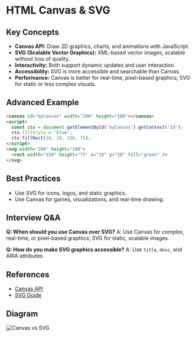 # HTML Canvas & SVG

## Key Concepts
- **Canvas API:** Draw 2D graphics, charts, and animations with JavaScript.
- **SVG (Scalable Vector Graphics):** XML-based vector images, scalable without loss of quality.
- **Interactivity:** Both support dynamic updates and user interaction.
- **Accessibility:** SVG is more accessible and searchable than Canvas.
- **Performance:** Canvas is better for real-time, pixel-based graphics; SVG for static or less complex visuals.

## Advanced Example
```html
<canvas id="myCanvas" width="200" height="100"></canvas>
<script>
  const ctx = document.getElementById('myCanvas').getContext('2d');
  ctx.fillStyle = 'blue';
  ctx.fillRect(10, 10, 150, 75);
</script>
<svg width="200" height="100">
  <rect width="150" height="75" x="10" y="10" fill="green" />
</svg>
```

## Best Practices
- Use SVG for icons, logos, and static graphics.
- Use Canvas for games, visualizations, and real-time drawing.

## Interview Q&A
**Q: When should you use Canvas over SVG?**
A: Use Canvas for complex, real-time, or pixel-based graphics; SVG for static, scalable images.

**Q: How do you make SVG graphics accessible?**
A: Use `title`, `desc`, and ARIA attributes.

## References
- [Canvas API](https://developer.mozilla.org/en-US/docs/Web/API/Canvas_API)
- [SVG Guide](https://developer.mozilla.org/en-US/docs/Web/SVG)

## Diagram
![Canvas vs SVG](https://developer.mozilla.org/en-US/docs/Web/SVG/canvas-vs-svg.png)
